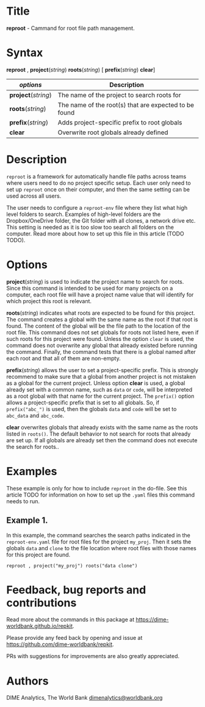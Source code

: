 # Title

__reproot__ - Cammand for root file path management.

# Syntax

__reproot__ , __**p**roject__(_string_) __**r**oots__(_string_) [ __**pre**fix__(_string_) __clear__]

| _options_ | Description |
|-----------|-------------|
| __**p**roject__(_string_) | The name of the project to search roots for |
| __**r**oots__(_string_) | The name of the root(s) that are expected to be found |
| __**pre**fix__(_string_) | Adds project-specific prefix to root globals |
| __**clear**__ | Overwrite root globals already defined |


# Description

`reproot` is a framework for automatically handle file paths
across teams where users need to do no project specific setup.
Each user only need to set up `reproot` once on their computer,
and then the same setting can be used across all users.

The user needs to configure a `reproot-env` file where
they list what high level folders to search.
Examples of high-level folders are the Dropbox/OneDrive folder,
the Git folder with all clones, a network drive etc.
This setting is needed as it is too slow too search
all folders on the computer.
Read more about how to set up this file in this article (TODO TODO).

# Options
<!-- Longer description (paragraph length) of all options, their intended use case and best practices related to them. -->

__**p**roject__(_string_) is used to
indicate the project name to search for roots.
Since this command is intended to
be used for many projects on a computer,
each root file will have a project name value that
will identify for which project this root is relevant.

__**r**oots__(_string_) indicates what
roots are expected to be found for this project.
The command creates a global with the same name
as the root if that root is found.
The content of the global will be the file path
to the location of the root file.
This command does not set globals for roots not listed here,
even if such roots for this project were found.
Unless the option `clear` is used, the command does not overwrite any global that already existed before running the command.
Finally, the command tests that there is a global named after each root
and that all of them are non-empty.

__**pre**fix__(_string_) allows the user to set a project-specific prefix.
This is strongly recommend to make sure that a global from another project
is not mistaken as a global for the current project.
Unless option __clear__ is used, a global already set with a common name,
such as `data` or `code`, will be interpreted as a root global with that name
for the current project. The `prefix()` option allows a project-specific prefix
that is set to all globals. So, if `prefix("abc_")` is used, then the globals
`data` and `code` will be set to `abc_data` and `abc_code`.

 __clear__ overwrites globals that already exists
 with the same name as the roots listed in `roots()`.
 The default behavior to not search for roots that already are set up.
 If all globals are already set then the command does not
 execute the search for roots..

# Examples

These example is only for how to include `reproot` in the do-file. See this article TODO for information on how to set up the `.yaml` files this command needs to run.

## Example 1.

In this example, the command searches the search paths indicated in the `reproot-env.yaml` file for root files for the project `my_proj`. Then it sets the globals `data` and `clone` to the file location where root files with those names for this project are found.

```
reproot , project("my_proj") roots("data clone")
```

# Feedback, bug reports and contributions

Read more about the commands in this package at https://dime-worldbank.github.io/repkit.

Please provide any feed back by opening and issue at https://github.com/dime-worldbank/repkit.

PRs with suggestions for improvements are also greatly appreciated.

# Authors

DIME Analytics, The World Bank dimenalytics@worldbank.org
